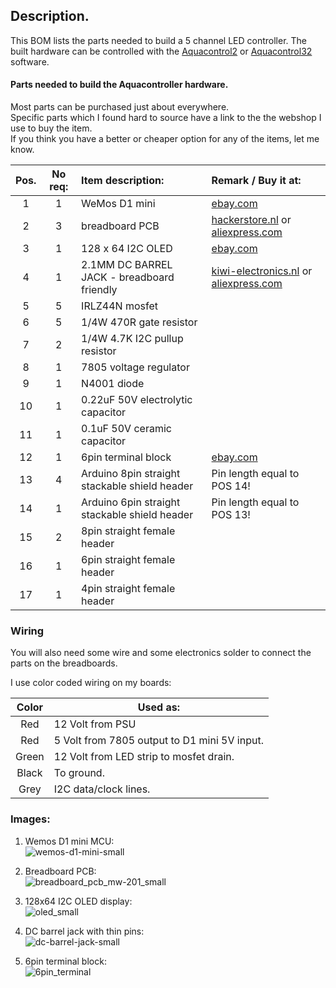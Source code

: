 ## Description.

This BOM lists the parts needed to build a 5 channel LED controller.
The built hardware can be controlled with the [Aquacontrol2](https://github.com/CelliesProjects/aquacontrol2) or [Aquacontrol32](https://github.com/CelliesProjects/aquacontrol32) software.

#### Parts needed to build the Aquacontroller hardware.

Most parts can be purchased just about everywhere.
<br>Specific parts which I found hard to source have a link to the the webshop I use to buy the item.
<br>If you think you have a better or cheaper option for any of the items, let me know.

| Pos.  | No req:  | Item description: | Remark / Buy it at:  
|:-----:| :------------:|:-----------------| :------------------------------------------------------------
| 1     | 1             | WeMos D1 mini    | [ebay.com](http://www.ebay.com/itm/191787524741?_trksid=p2057872.m2749.l2649&ssPageName=STRK%3AMEBIDX%3AIT)
| 2     | 3             | breadboard PCB   | [hackerstore.nl](https://hackerstore.nl/Artikel/831) or [aliexpress.com](https://www.aliexpress.com/store/product/Universal-Breadboard-400-point-MW-201-Solderless-Prototype-Bread-board-PCB-for-arduino-raspberry-pi-2/1270976_32398566022.html)
| 3     | 1             | 128 x 64 I2C OLED    | [ebay.com](http://www.ebay.com/itm/0-96-I2C-IIC-SPI-Serial-128X64-White-OLED-LCD-LED-Display-Module-for-Arduino-ZD-/282416950341?hash=item41c15cac45:g:eygAAOSwHsRYEd61)
| 4     | 1             | 2.1MM DC BARREL JACK - breadboard friendly   | [kiwi-electronics.nl](https://www.kiwi-electronics.nl/2.1mm-DC-barrel-jack-Breadboard-compatible) or [aliexpress.com](https://www.aliexpress.com/item/10pcs-Breadboard-friendly-2-1mm-DC-Barrel-Jack/32818058518.html)
| 5     | 5             | IRLZ44N mosfet   | 
| 6     | 5             | 1/4W 470R gate resistor    | 
| 7     | 2             | 1/4W 4.7K I2C pullup resistor    | 
| 8     | 1             | 7805 voltage regulator    |
| 9     | 1             | N4001 diode    | 
| 10    | 1             | 0.22uF 50V electrolytic capacitor    | 
| 11    | 1             | 0.1uF 50V ceramic capacitor    | 
| 12    | 1             | 6pin terminal block    | [ebay.com](http://www.ebay.com/itm/10Pcs-2-54mm-0-1-Universal-6-Pin-6-Poles-PCB-Screw-Terminal-Block-Connector/182310502636)
| 13    | 4             | Arduino 8pin straight stackable shield header | Pin length equal to POS 14!
| 14    | 1             | Arduino 6pin straight stackable shield header | Pin length equal to POS 13!
| 15    | 2             | 8pin straight female header |
| 16    | 1             | 6pin straight female header |
| 17    | 1             | 4pin straight female header |

### Wiring
You will also need some wire and some electronics solder to connect the parts on the breadboards.

I use color coded wiring on my boards:

| Color | Used as: |
| :-----: | ----- |
| Red    | 12 Volt from PSU
| Red    | 5 Volt from 7805 output to D1 mini 5V input. 
| Green  | 12 Volt from LED strip to mosfet drain.
| Black  | To ground.
| Grey   | I2C data/clock lines.

### Images:

1. Wemos D1 mini MCU:<br>![wemos-d1-mini-small](https://cloud.githubusercontent.com/assets/24290108/25041455/659e4bdc-2110-11e7-8824-fadc77a6a3cf.jpg)

1. Breadboard PCB:<br>![breadboard_pcb_mw-201_small](https://cloud.githubusercontent.com/assets/24290108/25041189/a5c55fa4-210e-11e7-9007-787b08e0d6ac.jpg)

1. 128x64 I2C OLED display:<br>![oled_small](https://cloud.githubusercontent.com/assets/24290108/25148812/7caad560-247c-11e7-8bd6-ad744d01a43e.jpg)

1. DC barrel jack with thin pins:<br>![dc-barrel-jack-small](https://cloud.githubusercontent.com/assets/24290108/25041190/a5ca3d08-210e-11e7-90db-d32be9c45fe4.jpg)

1. 6pin terminal block:<br>![6pin_terminal](https://cloud.githubusercontent.com/assets/24290108/25041576/4161bce4-2111-11e7-9407-9a6ec3af9b88.jpg)
